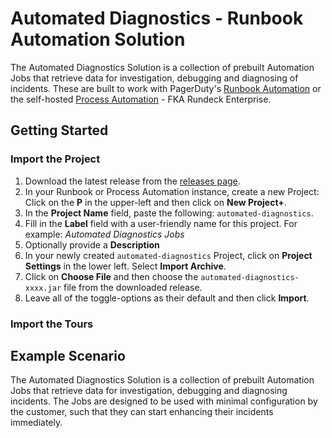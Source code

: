 # Automated Diagnostics - Runbook Automation Solution
The Automated Diagnostics Solution is a collection of prebuilt Automation Jobs that retrieve data for investigation, debugging and diagnosing of incidents. 
These are built to work with PagerDuty's [Runbook Automation](https://www.pagerduty.com/platform/automation/runbook/) or the self-hosted [Process Automation](https://www.pagerduty.com/platform/automation/process-software/) - FKA Rundeck Enterprise.

## Getting Started

### Import the Project
1. Download the latest release from the [releases page](https://github.com/rundeckpro/automated-diagnostics-project/releases).
2. In your Runbook or Process Automation instance, create a new Project: Click on the **P** in the upper-left and then click on **New Project+**.
3. In the **Project Name** field, paste the following: `automated-diagnostics`.
4. Fill in the **Label** field with a user-friendly name for this project. For example: _Automated Diagnostics Jobs_
5. Optionally provide a **Description**
6. In your newly created `automated-diagnostics` Project, click on **Project Settings** in the lower left. Select **Import Archive**.
7. Click on **Choose File** and then choose the `automated-diagnostics-xxxx.jar` file from the downloaded release.
8. Leave all of the toggle-options as their default and then click **Import**.

### Import the Tours

## Example Scenario
The Automated Diagnostics Solution is a collection of prebuilt Automation Jobs that retrieve data for investigation, debugging and diagnosing incidents.  The Jobs are designed to be used with minimal configuration by the customer, such that they can start enhancing their incidents immediately.
